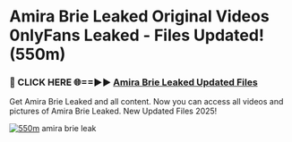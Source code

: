 # Amira Brie Leaked Original Videos 0nlyFans Leaked - Files Updated! (550m)

<h3>🔴 CLICK HERE 🌐==►► <a href="https://tinyurl.com/x26r9saj" rel="nofollow">Amira Brie Leaked Updated Files</a></h3>

Get Amira Brie Leaked and all content. Now you can access all videos and pictures of Amira Brie Leaked. New Updated Files 2025!

[![550m](https://i.imgur.com/LkgZPqh.gif)](https://tinyurl.com/x26r9saj)
amira brie leak